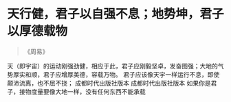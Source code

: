 # 天行健，君子以自强不息；地势坤，君子以厚德载物

> 《周易》

天（即宇宙）的运动刚强劲健，相应于此，君子应刚毅坚卓，发奋图强；大地的气势厚实和顺，君子应增厚美德，容载万物。 君子应该像天宇一样运行不息，即使颠沛流离，也不屈不挠； 成都时代出版社版本 成都时代出版社版本 如果你是君子，接物度量要像大地一样，没有任何东西不能承载
